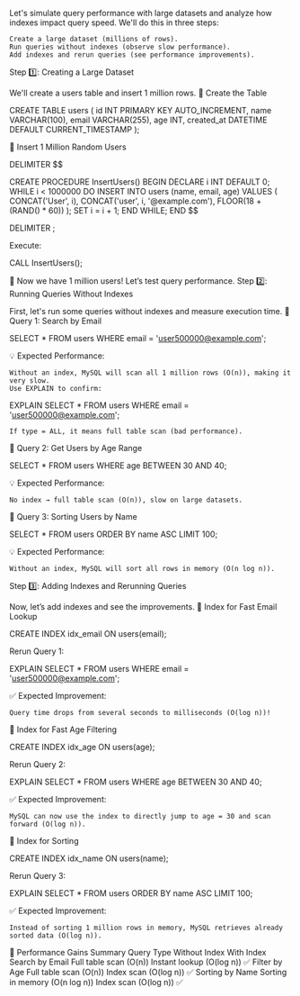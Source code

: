 Let's simulate query performance with large datasets and analyze how indexes impact query speed. We'll do this in three steps:

    Create a large dataset (millions of rows).
    Run queries without indexes (observe slow performance).
    Add indexes and rerun queries (see performance improvements).

Step 1️⃣: Creating a Large Dataset

We'll create a users table and insert 1 million rows.
🔹 Create the Table

CREATE TABLE users (
    id INT PRIMARY KEY AUTO_INCREMENT,
    name VARCHAR(100),
    email VARCHAR(255),
    age INT,
    created_at DATETIME DEFAULT CURRENT_TIMESTAMP
);

🔹 Insert 1 Million Random Users

DELIMITER $$

CREATE PROCEDURE InsertUsers()
BEGIN
    DECLARE i INT DEFAULT 0;
    WHILE i < 1000000 DO
        INSERT INTO users (name, email, age)
        VALUES (
            CONCAT('User', i),
            CONCAT('user', i, '@example.com'),
            FLOOR(18 + (RAND() * 60))
        );
        SET i = i + 1;
    END WHILE;
END $$

DELIMITER ;

Execute:

CALL InsertUsers();

🚀 Now we have 1 million users! Let’s test query performance.
Step 2️⃣: Running Queries Without Indexes

First, let's run some queries without indexes and measure execution time.
🔹 Query 1: Search by Email

SELECT * FROM users WHERE email = 'user500000@example.com';

💡 Expected Performance:

    Without an index, MySQL will scan all 1 million rows (O(n)), making it very slow.
    Use EXPLAIN to confirm:

EXPLAIN SELECT * FROM users WHERE email = 'user500000@example.com';

    If type = ALL, it means full table scan (bad performance).

🔹 Query 2: Get Users by Age Range

SELECT * FROM users WHERE age BETWEEN 30 AND 40;

💡 Expected Performance:

    No index → full table scan (O(n)), slow on large datasets.

🔹 Query 3: Sorting Users by Name

SELECT * FROM users ORDER BY name ASC LIMIT 100;

💡 Expected Performance:

    Without an index, MySQL will sort all rows in memory (O(n log n)).

Step 3️⃣: Adding Indexes and Rerunning Queries

Now, let’s add indexes and see the improvements.
🔹 Index for Fast Email Lookup

CREATE INDEX idx_email ON users(email);

Rerun Query 1:

EXPLAIN SELECT * FROM users WHERE email = 'user500000@example.com';

✅ Expected Improvement:

    Query time drops from several seconds to milliseconds (O(log n))!

🔹 Index for Fast Age Filtering

CREATE INDEX idx_age ON users(age);

Rerun Query 2:

EXPLAIN SELECT * FROM users WHERE age BETWEEN 30 AND 40;

✅ Expected Improvement:

    MySQL can now use the index to directly jump to age = 30 and scan forward (O(log n)).

🔹 Index for Sorting

CREATE INDEX idx_name ON users(name);

Rerun Query 3:

EXPLAIN SELECT * FROM users ORDER BY name ASC LIMIT 100;

✅ Expected Improvement:

    Instead of sorting 1 million rows in memory, MySQL retrieves already sorted data (O(log n)).

🚀 Performance Gains Summary
Query Type	Without Index	With Index
Search by Email	Full table scan (O(n))	Instant lookup (O(log n)) ✅
Filter by Age	Full table scan (O(n))	Index scan (O(log n)) ✅
Sorting by Name	Sorting in memory (O(n log n))	Index scan (O(log n)) ✅